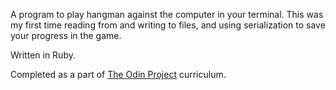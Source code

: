 A program to play hangman against the computer in your terminal.
This was my first time reading from and writing to files, and using serialization to save your progress in the game. 

Written in Ruby.

Completed as a part of <a href="https://www.theodinproject.com/dashboard">The Odin Project</a> curriculum.